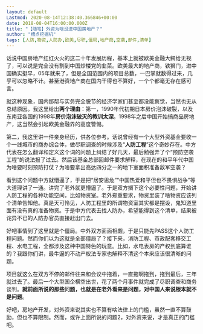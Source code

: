 ```yaml
---
layout: default
Lastmod: 2020-08-14T12:38:40.366846+00:00
date: 2018-08-04T16:00:00.000Z
title: "【随笔】外资为啥没进中国房地产？"
author: "槽点挖掘机"
tags: [人防,物资,人防办,欧美,尽职,僵局,地产商,空袭,邮件,清单]
---
```


话说中国房地产红红火火的这二十年发展历程，基本上就被欧美金融大鳄给无视了，可以说是完全没有割到中国炒楼党的韭菜。欧美最大的地产商，铁狮门，进中国确实挺早，05年就来了，但是全国范围内的项目总数，一巴掌就数得过来，几乎可以忽略不计。甚至港资地产商在国内干得也不算好，一个个都毫无存在感可言。

就这种现象，国内那帮与实务完全脱节的经济学家们甚至都没能察觉，当然也无从总结原因。我这里给出**两个理由**：第一，1990年代初期日本房价泡沫破裂，以及东南亚各国的1998年**房价泡沫破灭的教训太深**。1998年之后中国开始搞商品房地产，这当然会引起欧美金融界的高度警惕。

第二，我这里讲一件亲身经历，供各位参考。话说曾经有一个大型外资基金要收一个一线城市的商办综合体，做尽职调查的时候涉及“**人防工程**”这个奇妙存在。中方代表在怎么翻译和定义这个词的问题上纠结了好几天，最后勉强弄了个“预防空袭工程”的说法报了过去。然后该基金总部回邮件要求解释，在现在的和平年代中国为啥要时刻预防打仗？为啥要拿出高达四分之一的地下室面积准备敌军空袭？

看到这个问题中方就懵逼了，于是把“居安思危”“中国热爱和平但也不畏惧战争”等大道理讲了一通。讲完了老外就更懵逼了。于是双方搁下这个必要性问题，开始讲人防工程的各种功能空间，比如物资室。老外郑重要求，物资里装了啥物资应该列个清单告知他。真是天可怜见，人防工程里的所谓物资室其实都是摆设，鬼知道里面有没有真的准备物资。于是中方代表去找人防办，希望能得到这个清单，结果被诧异不已的人防办官员直接赶出门去。

好吧事情到了这里就是个僵局。中外双方面面相觑，于是只能先PASS这个人防工程问题。然而你们以为这就是全部僵局了？接下来，消防工程、市政配套移交工程、水电工程，全都涉及这种中国特色的玩意。比如，水电表房的产权到底算谁的？我跟你们讲，最牛逼的不动产权法专家也解释不清这个本来应该很清晰的问题。

项目就这么在双方不停的邮件往来和会议中拖着，一直拖啊拖到，拖到最后，三年就过去了。最后一个大型国企横空出世，花了两个月事件就完成了尽职调查和商务谈判。**就前面所说的那些问题，也就是在老外看来是问题，对中国人来说根本就不是问题**。

好吧，房地产开发，对外资来说其实也不算有啥法律上的门槛，虽然一直不算鼓励，但也不算限制。然而，或许上面所说的问题2，对外资来说，才是真正的门槛吧。
